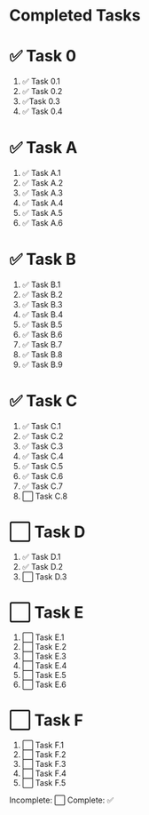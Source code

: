 # Completed Tasks

# ✅ Task 0
1. ✅ Task 0.1
1. ✅ Task 0.2
1. ✅Task 0.3
1. ✅ Task 0.4

# ✅ Task A
1. ✅ Task A.1
2. ✅ Task A.2
3. ✅ Task A.3
3. ✅ Task A.4
3. ✅ Task A.5
3. ✅ Task A.6

# ✅ Task B
1. ✅ Task B.1
1. ✅ Task B.2
1. ✅ Task B.3
1. ✅ Task B.4
1. ✅ Task B.5
1. ✅ Task B.6
1. ✅ Task B.7
1. ✅ Task B.8
1. ✅ Task B.9

# ✅ Task C 
1. ✅ Task C.1
1. ✅ Task C.2
1. ✅ Task C.3
1. ✅ Task C.4
1. ✅ Task C.5
1. ✅ Task C.6
1. ✅ Task C.7
1. ⬜ Task C.8

# ⬜ Task D
1. ✅ Task D.1
1. ✅ Task D.2
1. ⬜ Task D.3

# ⬜ Task E
1. ⬜ Task E.1
1. ⬜ Task E.2
1. ⬜ Task E.3
1. ⬜ Task E.4
1. ⬜ Task E.5
1. ⬜ Task E.6


# ⬜ Task F
1. ⬜ Task F.1
1. ⬜ Task F.2
1. ⬜ Task F.3
1. ⬜ Task F.4
1. ⬜ Task F.5


Incomplete: ⬜
Complete: ✅